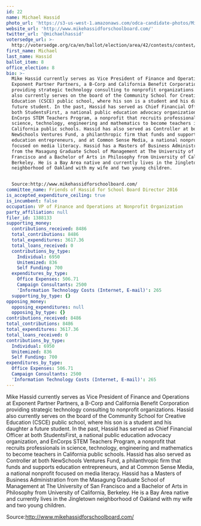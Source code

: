 ```yaml
---
id: 22
name: Michael Hassid
photo_url: 'https://s3-us-west-1.amazonaws.com/odca-candidate-photos/Michael-Hassid.png'
website_url: 'http://www.mikehassidforschoolboard.com/'
twitter_url: '@michaelhassid'
votersedge_url: >-
  http://votersedge.org/ca/en/ballot/election/area/42/contests/contest/13218/candidate/130699?&county=Alameda%20County&election_authority_id=1
first_name: Michael
last_name: Hassid
ballot_item: 8
office_election: 8
bio: >-
  Mike Hassid currently serves as Vice President of Finance and Operations at
  Exponent Partner Partners, a B-Corp and California Benefit Corporation
  providing strategic technology consulting to nonprofit organizations. Hassid
  also currently serves on the board of the Community School for Creative
  Education (CSCE) public school, where his son is a student and his daughter a
  future student. In the past, Hassid has served as Chief Financial Officer at
  both StudentsFirst, a national public education advocacy organization, and
  EnCorps STEM Teachers Program, a nonprofit that recruits professionals in
  science, technology, engineering and mathematics to become teachers in
  California public schools. Hassid has also served as Controller at both
  NewSchools Ventures Fund, a philanthropic firm that funds and supports
  education entrepreneurs, and at Common Sense Media, a national nonprofit
  focused on media literacy. Hassid has a Masters of Business Administration
  from the Masagung Graduate School of Management at The University of San
  Francisco and a Bachelor of Arts in Philosophy from University of California,
  Berkeley. He is a Bay Area native and currently lives in the Jingletown
  neighborhood of Oakland with my wife and two young children. 


  Source:http://www.mikehassidforschoolboard.com/
committee_name: Friends of Hassid for School Board Director 2016
is_accepted_expenditure_ceiling: true
is_incumbent: false
occupation: VP of Finance and Operations at Nonprofit Organization
party_affiliation: null
filer_id: 1388133
supporting_money:
  contributions_received: 8486
  total_contributions: 8486
  total_expenditures: 3617.36
  total_loans_received: 0
  contributions_by_type:
    Individual: 6950
    Unitemized: 836
    Self Funding: 700
  expenditures_by_type:
    Office Expenses: 506.71
    Campaign Consultants: 2500
    'Information Technology Costs (Internet, E-mail)': 265
  supporting_by_type: {}
opposing_money:
  opposing_expenditures: null
  opposing_by_type: {}
contributions_received: 8486
total_contributions: 8486
total_expenditures: 3617.36
total_loans_received: 0
contributions_by_type:
  Individual: 6950
  Unitemized: 836
  Self Funding: 700
expenditures_by_type:
  Office Expenses: 506.71
  Campaign Consultants: 2500
  'Information Technology Costs (Internet, E-mail)': 265
---
```

Mike Hassid currently serves as Vice President of Finance and Operations at Exponent Partner Partners, a B-Corp and California Benefit Corporation providing strategic technology consulting to nonprofit organizations. Hassid also currently serves on the board of the Community School for Creative Education (CSCE) public school, where his son is a student and his daughter a future student. In the past, Hassid has served as Chief Financial Officer at both StudentsFirst, a national public education advocacy organization, and EnCorps STEM Teachers Program, a nonprofit that recruits professionals in science, technology, engineering and mathematics to become teachers in California public schools. Hassid has also served as Controller at both NewSchools Ventures Fund, a philanthropic firm that funds and supports education entrepreneurs, and at Common Sense Media, a national nonprofit focused on media literacy. Hassid has a Masters of Business Administration from the Masagung Graduate School of Management at The University of San Francisco and a Bachelor of Arts in Philosophy from University of California, Berkeley. He is a Bay Area native and currently lives in the Jingletown neighborhood of Oakland with my wife and two young children. 

Source:http://www.mikehassidforschoolboard.com/